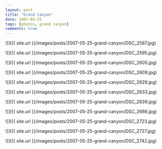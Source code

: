 ```yaml
---
layout: post
title: "Grand Canyon"
date: 2007-05-25
tags: [photos, grand canyon]
comments: true
---
```

![]({{ site.url }}/images/posts/2007-05-25-grand-canyon/DSC_2587.jpg)

![]({{ site.url }}/images/posts/2007-05-25-grand-canyon/DSC_2595.jpg)

![]({{ site.url }}/images/posts/2007-05-25-grand-canyon/DSC_2605.jpg)

![]({{ site.url }}/images/posts/2007-05-25-grand-canyon/DSC_2609.jpg)

![]({{ site.url }}/images/posts/2007-05-25-grand-canyon/DSC_2629.jpg)

![]({{ site.url }}/images/posts/2007-05-25-grand-canyon/DSC_2633.jpg)

![]({{ site.url }}/images/posts/2007-05-25-grand-canyon/DSC_2639.jpg)

![]({{ site.url }}/images/posts/2007-05-25-grand-canyon/DSC_2666.jpg)

![]({{ site.url }}/images/posts/2007-05-25-grand-canyon/DSC_2723.jpg)

![]({{ site.url }}/images/posts/2007-05-25-grand-canyon/DSC_2727.jpg)

![]({{ site.url }}/images/posts/2007-05-25-grand-canyon/DSC_2742.jpg)

